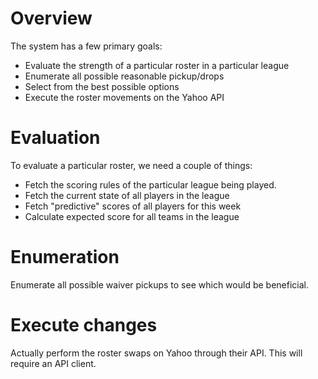 # Overview

The system has a few primary goals:

- Evaluate the strength of a particular roster in a particular league
- Enumerate all possible reasonable pickup/drops
- Select from the best possible options
- Execute the roster movements on the Yahoo API


# Evaluation

To evaluate a particular roster, we need a couple of things:

- Fetch the scoring rules of the particular league being played.
- Fetch the current state of all players in the league
- Fetch "predictive" scores of all players for this week
- Calculate expected score for all teams in the league


# Enumeration

Enumerate all possible waiver pickups to see which would be beneficial.

# Execute changes

Actually perform the roster swaps on Yahoo through their API.
This will require an API client.
